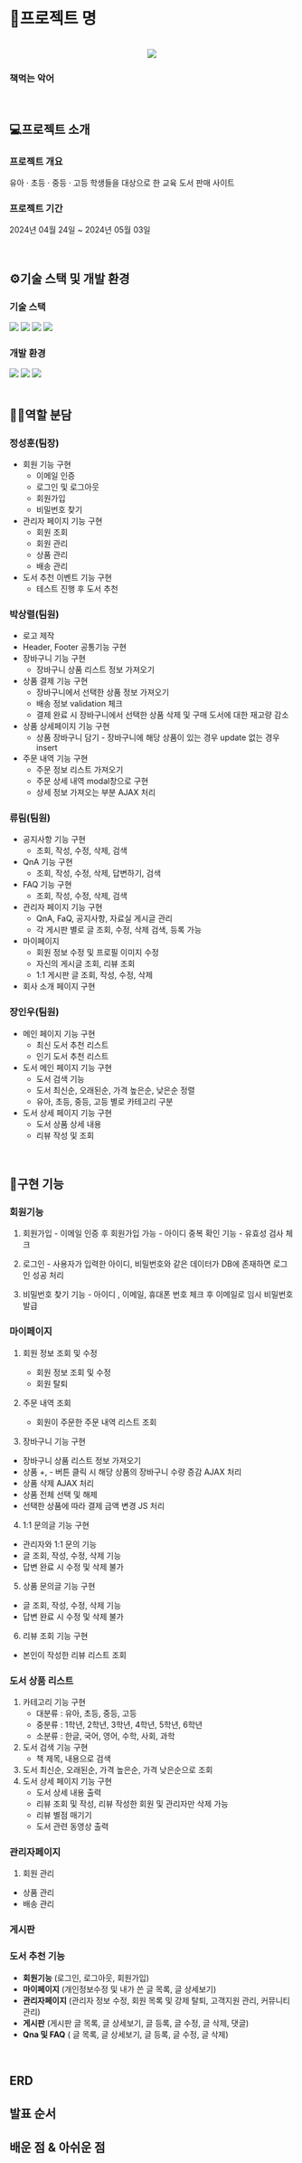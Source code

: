 # 📍프로젝트 명

<p align="center">
  <br>
   <img src="/src/main/webapp/resources/img/BEClogo.png" >
  <br>
</p>

### 책먹는 악어

<br>

## 💻프로젝트 소개

### 프로젝트 개요
<p>유아 · 초등 · 중등 · 고등 학생들을 대상으로 한 교육 도서 판매 사이트</p>

### 프로젝트 기간
<p>2024년 04월 24일 ~ 2024년 05월 03일</p>
<br>

## ⚙기술 스택 및 개발 환경

### 기술 스택
<div>
   <img src="https://img.shields.io/badge/-Spring-6DB33F?style=flat&logo=spring&logoColor=white"/>
   <img src="https://img.shields.io/badge/-JavaScript-F7DF1E?style=flat&logo=JavaScript&logoColor=white"/>
   <img src="https://img.shields.io/badge/-HTML-E34F26?style=flat&logo=HTML5&logoColor=white"/>
   <img src="https://img.shields.io/badge/-CSS-1572B6?style=flat&logo=CSS3&logoColor=white"/>
</div>

### 개발 환경
<div>
  <img src="https://img.shields.io/badge/-IntelliJ IDEA-000000?style=flat&logo=intellijidea&logoColor=white"/>
   <img src="https://img.shields.io/badge/-MariaDB-003545?style=flat&logo=mariadb&logoColor=white"/>
   <img src="https://img.shields.io/badge/-Apache Tomcat-F8DC75?style=flat&logo=apachetomcat&logoColor=white"/>
</div>


<br>

## 🧑‍💻역할 분담

### 정성훈(팀장)
* 회원 기능 구현
  * 이메일 인증
  * 로그인 및 로그아웃
  * 회원가입
  * 비밀번호 찾기
* 관리자 페이지 기능 구현
  * 회원 조회
  * 회원 관리
  * 상품 관리
  * 배송 관리
* 도서 추천 이벤트 기능 구현
  * 테스트 진행 후 도서 추천

### 박상렬(팀원)
* 로고 제작
* Header, Footer 공통기능 구현
* 장바구니 기능 구현
  * 장바구니 상품 리스트 정보 가져오기
* 상품 결제 기능 구현
  * 장바구니에서 선택한 상품 정보 가져오기
  * 배송 정보 validation 체크
  * 결제 완료 시 장바구니에서 선택한 상품 삭제 및 구매 도서에 대한 재고량 감소
* 상품 상세페이지 기능 구현
  * 상품 장바구니 담기 - 장바구니에 해당 상품이 있는 경우 update 없는 경우 insert  
* 주문 내역 기능 구현
  * 주문 정보 리스트 가져오기
  * 주문 상세 내역 modal창으로 구현
  * 상세 정보 가져오는 부분 AJAX 처리

### 류림(팀원)
* 공지사항 기능 구현
  * 조회, 작성, 수정, 삭제, 검색
* QnA 기능 구현
  * 조회, 작성, 수정, 삭제, 답변하기, 검색
* FAQ 기능 구현
  * 조회, 작성, 수정, 삭제, 검색
* 관리자 페이지 기능 구현
  *  QnA, FaQ, 공지사항, 자료실 게시글 관리
  *  각 게시판 별로 글 조회, 수정, 삭제 검색, 등록 가능
* 마이페이지
  * 회원 정보 수정 및 프로필 이미지 수정
  * 자신의 게시글 조회, 리뷰 조회
  * 1:1 게시판 글 조회, 작성, 수정, 삭제
* 회사 소개 페이지 구현

### 장인우(팀원)
* 메인 페이지 기능 구현
  * 최신 도서 추천 리스트
  * 인기 도서 추천 리스트
* 도서 메인 페이지 기능 구현
  * 도서 검색 기능
  * 도서 최신순, 오래된순, 가격 높은순, 낮은순 정렬
  * 유아, 초등, 중등, 고등 별로 카테고리 구분
* 도서 상세 페이지 기능 구현
  * 도서 상품 상세 내용
  * 리뷰 작성 및 조회
  
<br>

## 📎구현 기능

### 회원기능
  1. 회원가입
    - 이메일 인증 후 회원가입 가능
    - 아이디 중복 확인 기능
    - 유효성 검사 체크
       
  2. 로그인
    - 사용자가 입력한 아이디, 비밀번호와 같은 데이터가 DB에 존재하면 로그인 성공 처리
     
  4. 비밀번호 찾기 기능
    - 아이디 , 이메일, 휴대폰 번호 체크 후 이메일로 임시 비밀번호 발급
     
### 마이페이지
1. 회원 정보 조회 및 수정
   - 회원 정보 조회 및 수정
   - 회원 탈퇴
     
2. 주문 내역 조회
   - 회원이 주문한 주문 내역 리스트 조회
    
3. 장바구니 기능 구현
  - 장바구니 상품 리스트 정보 가져오기
  - 상품 +, - 버튼 클릭 시 해당 상품의 장바구니 수량 증감 AJAX 처리
  - 상품 삭제 AJAX 처리
  - 상품 전체 선택 및 해제
  - 선택한 상품에 따라 결제 금액 변경 JS 처리
    
4. 1:1 문의글 기능 구현
  - 관리자와 1:1 문의 기능
  - 글 조회, 작성, 수정, 삭제 기능
  - 답변 완료 시 수정 및 삭제 불가
    
5. 상품 문의글 기능 구현
  - 글 조회, 작성, 수정, 삭제 기능
  - 답변 완료 시 수정 및 삭제 불가
    
6. 리뷰 조회 기능 구현
  - 본인이 작성한 리뷰 리스트 조회
    
### 도서 상품 리스트
  1. 카테고리 기능 구현
     - 대분류 : 유아, 초등, 중등, 고등
     - 중분류 : 1학년, 2학년, 3학년, 4학년, 5학년, 6학년
     - 소분류 : 한글, 국어, 영어, 수학, 사회, 과학
  2. 도서 검색 기능 구현
     - 책 제목, 내용으로 검색
  3. 도서 최신순, 오래된순, 가격 높은순, 가격 낮은순으로 조회
  4. 도서 상세 페이지 기능 구현
     - 도서 상세 내용 출력
     - 리뷰 조회 및 작성, 리뷰 작성한 회원 및 관리자만 삭제 가능
     - 리뷰 별점 매기기
     - 도서 관련 동영상 출력
    
### 관리자페이지
  1. 회원 관리
  * 상품 관리
  * 배송 관리
### 게시판

### 도서 추천 기능




* **회원기능** (로그인, 로그아웃, 회원가입)
* **마이페이지** (개인정보수정 및 내가 쓴 글 목록, 글 상세보기)
* **관리자페이지** (관리자 정보 수정, 회원 목록 및 강제 탈퇴, 고객지원 관리, 커뮤니티 관리)
* **게시판** (게시판 글 목록, 글 상세보기, 글 등록, 글 수정, 글 삭제, 댓글)
* **Qna 및 FAQ** ( 글 목록, 글 상세보기, 글 등록, 글 수정, 글 삭제)

<br>

## ERD

## 발표 순서

## 배운 점 & 아쉬운 점

<p align="justify">

</p>

<br>


